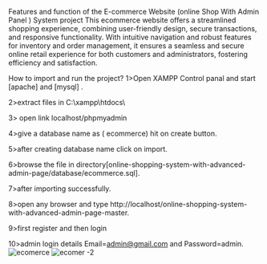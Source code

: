 Features and function of the E-commerce Website (online Shop With Admin Panel ) System project
This ecommerce website offers a streamlined shopping experience, combining user-friendly design, secure transactions, and responsive functionality. With intuitive navigation and robust features for inventory and order management, it ensures a seamless and secure online retail experience for both customers and administrators, fostering efficiency and satisfaction.

How to import and run the project?
1>Open XAMPP Control panal and start [apache] and [mysql] .

2>extract files in C:\\xampp\htdocs\

3> open link localhost/phpmyadmin

4>give a database name as ( ecommerce) hit on create button.

5>after creating database name click on import.

6>browse the file in directory[online-shopping-system-with-advanced-admin-page/database/ecommerce.sql].

7>after importing successfully.

8>open any browser and type http://localhost/online-shopping-system-with-advanced-admin-page-master.

9>first register and then login

10>admin login details  Email=admin@gmail.com and Password=admin.![ecomerce](https://github.com/user-attachments/assets/13062ce5-2aae-4742-b987-aa9ba4df2d4c)
![ecomer -2](https://github.com/user-attachments/assets/f56b02e2-c73c-49f8-a5da-fa3ac7492276)

